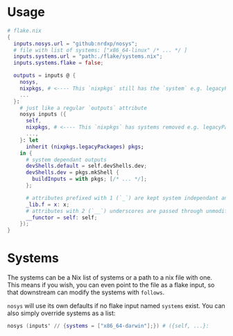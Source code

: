 # Usage

```nix
# flake.nix
{
  inputs.nosys.url = "github:nrdxp/nosys";
  # file with list of systems: ["x86_64-linux" /* ... */ ]
  inputs.systems.url = "path:./flake/systems.nix";
  inputs.systems.flake = false;

  outputs = inputs @ {
    nosys,
    nixpkgs, # <---- This `nixpkgs` still has the `system` e.g. legacyPackages.${system}.zlib
    ...
  }:
    # just like a regular `outputs` attribute
    nosys inputs ({
      self,
      nixpkgs, # <---- This `nixpkgs` has systems removed e.g. legacyPackages.zlib
      ...,
    }: let
      inherit (nixpkgs.legacyPackages) pkgs;
    in {
      # system dependant outputs
      devShells.default = self.devShells.dev;
      devShells.dev = pkgs.mkShell {
        buildInputs = with pkgs; [/* ... */];
      };

      # attributes prefixed with 1 (`_`) are kept system independant and the leading `_` is removed
      _lib.f = x: x;
      # attributes with 2 (`__`) underscores are passed through unmodified
      __functor = self: self;
    });
}
```

# Systems

The systems can be a Nix list of systems or a path to a nix file with one. This means if you wish,
you can even point to the file as a flake input, so that downstream can modify the systems with
`follows`.

`nosys` will use its own defaults if no flake input named `systems` exist. You can also
simply override systems as a list:
```nix
nosys (inputs' // {systems = ["x86_64-darwin"];}) # ({self, ...}:
```
